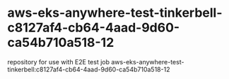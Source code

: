 # aws-eks-anywhere-test-tinkerbell-c8127af4-cb64-4aad-9d60-ca54b710a518-12
repository for use with E2E test job aws-eks-anywhere-test-tinkerbell:c8127af4-cb64-4aad-9d60-ca54b710a518-12
